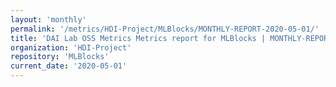 ```yaml
---
layout: 'monthly'
permalink: '/metrics/HDI-Project/MLBlocks/MONTHLY-REPORT-2020-05-01/'
title: 'DAI Lab OSS Metrics Metrics report for MLBlocks | MONTHLY-REPORT-2020-05-01'
organization: 'HDI-Project'
repository: 'MLBlocks'
current_date: '2020-05-01'
---
```

